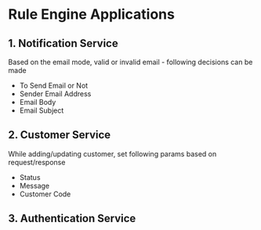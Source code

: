 # Rule Engine Applications

  ## 1.  Notification Service

  Based on the email mode, valid or invalid email - following decisions can be made
    
  - To Send Email or Not
  - Sender Email Address
  - Email Body
  - Email Subject

  ## 2.  Customer Service
  
   While adding/updating customer, set following params based on request/response
    
  - Status
  - Message
  - Customer Code

  ## 3.  Authentication Service


  

